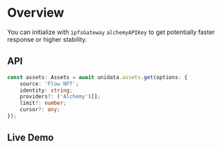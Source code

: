 # Overview

<Logos type="Assets" :names="['Flow', 'Alchemy']" />

You can initialize with `ipfsGateway` `alchemyAPIKey` to get potentially faster response or higher stability.

## API

```ts
const assets: Assets = await unidata.assets.get(options: {
    source: 'Flow NFT';
    identity: string;
    providers?: ('Alchemy')[];
    limit?: number;
    cursor?: any;
});
```

## Live Demo

<Assets :source="'Flow NFT'" :defaultIdentity="'0xff2da663c7033313'" />
